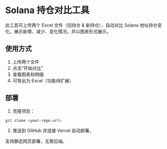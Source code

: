 # Solana 持仓对比工具

此工具可上传两个 Excel 文件（旧持仓 & 新持仓），自动对比 Solana 地址持仓变化，展示新增、减少、变化情况，并以图表形式展示。

## 使用方式

1. 上传两个文件
2. 点击“开始对比”
3. 查看图表和明细
4. 可导出为 Excel（功能待扩展）

## 部署

1. 克隆项目：
```bash
git clone <your-repo-url>
```

2. 推送到 GitHub 并连接 Vercel 自动部署。

支持静态网页部署，无需后端。

